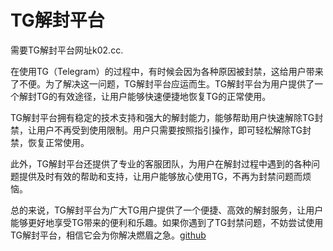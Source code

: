 # TG解封平台

需要TG解封平台网址k02.cc.

在使用TG（Telegram）的过程中，有时候会因为各种原因被封禁，这给用户带来了不便。为了解决这一问题，TG解封平台应运而生。TG解封平台为用户提供了一个解封TG的有效途径，让用户能够快速便捷地恢复TG的正常使用。

TG解封平台拥有稳定的技术支持和强大的解封能力，能够帮助用户快速解除TG封禁，让用户不再受到使用限制。用户只需要按照指引操作，即可轻松解除TG封禁，恢复正常使用。

此外，TG解封平台还提供了专业的客服团队，为用户在解封过程中遇到的各种问题提供及时有效的帮助和支持，让用户能够放心使用TG，不再为封禁问题而烦恼。

总的来说，TG解封平台为广大TG用户提供了一个便捷、高效的解封服务，让用户能够更好地享受TG带来的便利和乐趣。如果你遇到了TG封禁问题，不妨尝试使用TG解封平台，相信它会为你解决燃眉之急。[github](https://github.com)